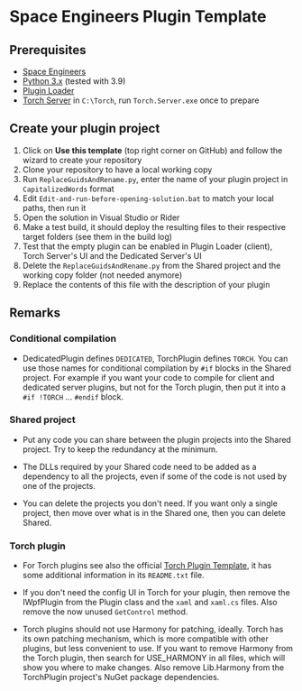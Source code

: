 # Space Engineers Plugin Template

## Prerequisites

- [Space Engineers](https://store.steampowered.com/app/244850/Space_Engineers/)
- [Python 3.x](https://python.org) (tested with 3.9)
- [Plugin Loader](https://steamcommunity.com/sharedfiles/filedetails/?id=2407984968)
- [Torch Server](https://torchapi.net/) in `C:\Torch`, run `Torch.Server.exe` once to prepare

## Create your plugin project

1. Click on **Use this template** (top right corner on GitHub) and follow the wizard to create your repository
2. Clone your repository to have a local working copy
3. Run `ReplaceGuidsAndRename.py`, enter the name of your plugin project in `CapitalizedWords` format
4. Edit `Edit-and-run-before-opening-solution.bat` to match your local paths, then run it
5. Open the solution in Visual Studio or Rider
6. Make a test build, it should deploy the resulting files to their respective target folders (see them in the build log) 
7. Test that the empty plugin can be enabled in Plugin Loader (client), Torch Server's UI and the Dedicated Server's UI
8. Delete the `ReplaceGuidsAndRename.py` from the Shared project and the working copy folder (not needed anymore)
9. Replace the contents of this file with the description of your plugin

## Remarks

### Conditional compilation

- DedicatedPlugin defines `DEDICATED`, TorchPlugin defines `TORCH`. 
  You can use those names for conditional compilation by `#if` blocks in the Shared project.
  For example if you want your code to compile for client and dedicated server plugins, but 
  not for the Torch plugin, then put it into a `#if !TORCH` ... `#endif` block. 

### Shared project

- Put any code you can share between the plugin projects into the Shared project. 
  Try to keep the redundancy at the minimum.

- The DLLs required by your Shared code need to be added as a dependency to all the projects, 
  even if some of the code is not used by one of the projects.

- You can delete the projects you don't need. If you want only a single project, 
  then move over what is in the Shared one, then you can delete Shared.

### Torch plugin

- For Torch plugins see also the official
  [Torch Plugin Template](https://torchapi.com/wiki/index.php/Torch_Plugin_Template),
  it has some additional information in its `README.txt` file.

- If you don't need the config UI in Torch for your plugin, then remove the IWpfPlugin
  from the Plugin class and the `xaml` and `xaml.cs` files. Also remove the now unused
  `GetControl` method.
 
- Torch plugins should not use Harmony for patching, ideally. 
  Torch has its own patching mechanism, which is more compatible with other plugins, 
  but less convenient to use. If you want to remove Harmony from the Torch plugin, 
  then search for USE_HARMONY in all files, which will show you where to make changes. 
  Also remove Lib.Harmony from the TorchPlugin project's NuGet package dependencies.